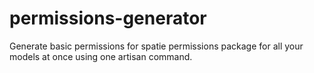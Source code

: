 # permissions-generator
Generate basic permissions for spatie permissions package for all your models at once using one artisan command.
